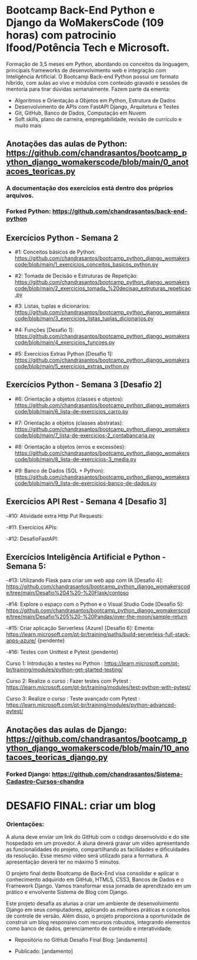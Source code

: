 # Bootcamp Back-End Python e Django da WoMakersCode (109 horas) com patrocinio Ifood/Potência Tech e Microsoft.

Formação de 3,5 meses em Python, abordando os conceitos da linguagem, principais frameworks de desenvolvimento web e integração com Inteligência Artificial.
O Bootcamp Back-end Python possui um formato híbrido, com aulas ao vivo e módulos com conteúdo gravado e sessões de mentoria para tirar dúvidas semanalmente.
Fazem parte da ementa:
- Algoritmos e Orientação a Objetos em Python, Estrutura de Dados
- Desenvolvimento de APIs com FastAPI Django, Arquitetura e Testes
- Git, GitHub, Banco de Dados, Computação em Nuvem
- Soft skills, plano de carreira, empregabilidade, revisão de currículo e muito mais

## Anotações das aulas de Python: https://github.com/chandrasantos/bootcamp_python_django_womakerscode/blob/main/0_anotacoes_teoricas.py

### A documentação dos exercícios está dentro dos próprios arquivos.

### Forked Python: https://github.com/chandrasantos/back-end-python

## Exercícios Python - Semana 2

- #1: Conceitos básicos de Python: https://github.com/chandrasantos/bootcamp_python_django_womakerscode/blob/main/1_exercicios_conceitos_basicos_python.py
  
- #2: Tomada de Decisão e Estruturas de Repetição: https://github.com/chandrasantos/bootcamp_python_django_womakerscode/blob/main/2_exercicios_tomada_%20decisao_estruturas_repeticao.py
  
- #3: Listas, tuplas e dicionários: https://github.com/chandrasantos/bootcamp_python_django_womakerscode/blob/main/3_exercicios_listas_tuplas_dicionarios.py
  
- #4: Funções [Desafio 1]: https://github.com/chandrasantos/bootcamp_python_django_womakerscode/blob/main/4_exercicios_funcoes.py
  
- #5: Exercícios Extras Python [Desafio 1]: https://github.com/chandrasantos/bootcamp_python_django_womakerscode/blob/main/5_exercicios_extras_python.py

## Exercícios Python - Semana 3 [Desafio 2]
- #6: Orientação a objetos (classes e objetos): https://github.com/chandrasantos/bootcamp_python_django_womakerscode/blob/main/6_lista-de-exercicios_carro.py
  
- #7: Orientação a objetos (classes abstratas): https://github.com/chandrasantos/bootcamp_python_django_womakerscode/blob/main/7_lista-de-exercicios-2_contabancaria.py
  
- #8: Orientação a objetos (erros e excessões): https://github.com/chandrasantos/bootcamp_python_django_womakerscode/blob/main/8_lista-de-exercicios-3_media.py
  
- #9: Banco de Dados (SQL + Python): https://github.com/chandrasantos/bootcamp_python_django_womakerscode/blob/main/9_lista-de-exercicios-banco-de-dados.py

## Exercícios API Rest - Semana 4 [Desafio 3]
-#10: Atividade extra Http Put Requests:

-#11: Exercícios APIs:

-#12: DesafioFastAPI:

## Exercícios Inteligência Artificial e Python - Semana 5: 
-#13: Utilizando Flask para criar um web app com IA [Desafio 4]: https://github.com/chandrasantos/bootcamp_python_django_womakerscode/tree/main/Desafio%204%20-%20Flask/contoso

-#14: Explore o espaço com o Python e o Visual Studio Code [Desafio 5]: https://github.com/chandrasantos/bootcamp_python_django_womakerscode/tree/main/Desafio%205%20-%20Pandas/over-the-moon/sample-return

-#15: Criar aplicação Serverless (Azure) [Desafio 6]: Ementa: https://learn.microsoft.com/pt-br/training/paths/build-serverless-full-stack-apps-azure/ {pendente}

-#16: Testes com Unittest e Pytest {pendente}

Curso 1: Introdução a testes no Python :
https://learn.microsoft.com/pt-br/training/modules/python-get-started-testing/

Curso 2: Realize o curso : Fazer testes com Pytest :
https://learn.microsoft.com/pt-br/training/modules/test-python-with-pytest/

Curso 3: Realize o curso : Teste avançado com Pytest :
https://learn.microsoft.com/pt-br/training/modules/python-advanced-pytest/

## Anotações das aulas de Django: https://github.com/chandrasantos/bootcamp_python_django_womakerscode/blob/main/10_anotacoes_teoricas_django.py
### Forked Django: https://github.com/chandrasantos/Sistema-Cadastro-Cursos-chandra 

# DESAFIO FINAL: criar um blog
### Orientações:
A aluna deve enviar um link do GitHub com o código desenvolvido e do site hospedado em um provedor. 
A aluna deverá gravar um vídeo apresentando as funcionalidades do projeto, compartilhando as facilidades e dificuldades da resolução. Esse mesmo vídeo será utilizado para a formatura. A apresentação deverá ter no máximo 5 minutos.

O projeto final deste Bootcamp de Back-End visa consolidar e aplicar o conhecimento adquirido em GitHub, HTML5, CSS3, Bancos de Dados e o Framework Django. Vamos transformar essa jornada de aprendizado em um prático e
envolvente Sistema de Blog com Django.

Este projeto desafia as alunas a criar um ambiente de desenvolvimento Django em seus computadores, aplicando as melhores práticas e conceitos de controle de versão. Além disso, o projeto proporciona a oportunidade de construir um blog responsivo com recursos robustos, integrando elementos como banco de dados, gerenciamento de conteúdo e interatividade.

- Repositório no GitHub Desafio Final Blog: [andamento]

- Publicado: [andamento]





